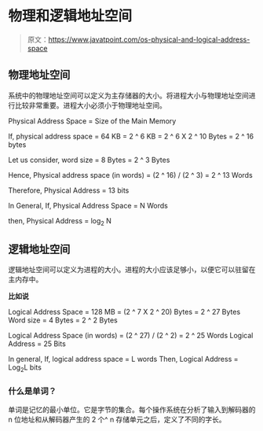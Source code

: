 # 物理和逻辑地址空间

> 原文：<https://www.javatpoint.com/os-physical-and-logical-address-space>

## 物理地址空间

系统中的物理地址空间可以定义为主存储器的大小。将进程大小与物理地址空间进行比较非常重要。进程大小必须小于物理地址空间。

Physical Address Space = Size of the Main Memory

If, physical address space = 64 KB = 2 ^ 6 KB = 2 ^ 6 X 2 ^ 10 Bytes = 2 ^ 16 bytes

Let us consider,
word size = 8 Bytes = 2 ^ 3 Bytes

Hence,
Physical address space (in words) = (2 ^ 16) / (2 ^ 3) = 2 ^ 13 Words

Therefore,
Physical Address = 13 bits

In General,
If, Physical Address Space = N Words

then, Physical Address = log<sub>2</sub> N

## 逻辑地址空间

逻辑地址空间可以定义为进程的大小。进程的大小应该足够小，以便它可以驻留在主内存中。

**比如说**

Logical Address Space = 128 MB = (2 ^ 7 X 2 ^ 20) Bytes = 2 ^ 27 Bytes
Word size = 4 Bytes = 2 ^ 2 Bytes

Logical Address Space (in words) = (2 ^ 27) / (2 ^ 2) = 2 ^ 25 Words
Logical Address = 25 Bits

In general,
If, logical address space = L words
Then, Logical Address = Log<sub>2</sub>L bits

### 什么是单词？

单词是记忆的最小单位。它是字节的集合。每个操作系统在分析了输入到解码器的 n 位地址和从解码器产生的 2 个^ n 存储单元之后，定义了不同的字长。